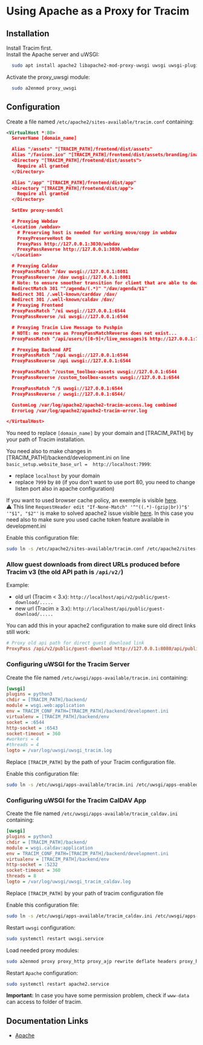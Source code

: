 # Using Apache as a Proxy for Tracim

## Installation

Install Tracim first.  
Install the Apache server and uWSGI:

```bash
  sudo apt install apache2 libapache2-mod-proxy-uwsgi uwsgi uwsgi-plugin-python3
```

Activate the proxy_uwsgi module:

```bash
  sudo a2enmod proxy_uwsgi
```

## Configuration

Create a file named `/etc/apache2/sites-available/tracim.conf` containing:

```xml
<VirtualHost *:80>
  ServerName [domain_name]

  Alias "/assets" "[TRACIM_PATH]/frontend/dist/assets"
  Alias "/favicon.ico" "[TRACIM_PATH]/frontend/dist/assets/branding/images/favicon/favicon.ico"
  <Directory "[TRACIM_PATH]/frontend/dist/assets">
    Require all granted
  </Directory>

  Alias "/app" "[TRACIM_PATH]/frontend/dist/app"
  <Directory "[TRACIM_PATH]/frontend/dist/app">
    Require all granted
  </Directory>

  SetEnv proxy-sendcl

  # Proxying Webdav
  <Location /webdav>
    # Preserving host is needed for working move/copy in webdav
    ProxyPreserveHost On
    ProxyPass http://127.0.0.1:3030/webdav
    ProxyPassReverse http://127.0.0.1:3030/webdav
  </Location>

  # Proxying Caldav
  ProxyPassMatch ^/dav uwsgi://127.0.0.1:8081
  ProxyPassReverse /dav uwsgi://127.0.0.1:8081
  # Note: to ensure smoother transition for client that are able to deal with redirection
  RedirectMatch 301 "^/agenda/(.*)" "/dav/agenda/$1"
  Redirect 301 /.well-known/carddav /dav/
  Redirect 301 /.well-known/caldav /dav/
  # Proxying Frontend
  ProxyPassMatch ^/ui uwsgi://127.0.0.1:6544
  ProxyPassReverse /ui uwsgi://127.0.0.1:6544

  # Proxying Tracim Live Message to Pushpin
  # NOTE: no reverse as ProxyPassMatchReverse does not exist...
  ProxyPassMatch ^/api/users/([0-9]+/live_messages)$ http://127.0.0.1:7999/api/users/$1

  # Proxying Backend API
  ProxyPassMatch ^/api uwsgi://127.0.0.1:6544
  ProxyPassReverse /api uwsgi://127.0.0.1:6544

  ProxyPassMatch ^/custom_toolbox-assets uwsgi://127.0.0.1:6544
  ProxyPassReverse /custom_toolbox-assets uwsgi://127.0.0.1:6544

  ProxyPassMatch ^/$ uwsgi://127.0.0.1:6544
  ProxyPassReverse / uwsgi://127.0.0.1:6544/

  CustomLog /var/log/apache2/apache2-tracim-access.log combined
  ErrorLog /var/log/apache2/apache2-tracim-error.log

</VirtualHost>
```

You need to replace `[domain_name]` by your domain and [TRACIM_PATH] by your path of Tracim installation.

You need also to make changes in [TRACIM_PATH]/backend/development.ini on line `basic_setup.website_base_url =  http://localhost:7999`:

- replace `localhost` by your domain
- replace `7999` by `80` (if you don't want to use port 80, you need to change listen port also in apache configuration)

If you want to used browser cache policy, an exemple is visible [here](https://github.com/tracim/tracim/blob/develop/tools_docker/Debian_Uwsgi/apache2.conf.sample).  
⚠️ This line `RequestHeader edit "If-None-Match" '^"((.*)-(gzip|br))"$' '"$1", "$2"'` is make to solved apache2 issue visible [here](https://bz.apache.org/bugzilla/show_bug.cgi?id=45023#c26).
In this case you need also to make sure you used cache token feature available in development.ini

Enable this configuration file:

```bash
sudo ln -s /etc/apache2/sites-available/tracim.conf /etc/apache2/sites-enabled/tracim.conf
```

### Allow guest downloads from direct URLs produced before Tracim v3 (the old API path is `/api/v2/`)

Example:

- old url (Tracim < 3.x): `http://localhost/api/v2/public/guest-download/.....`
- new url (Tracim ≥ 3.x): `http://localhost/api/public/guest-download/.....`

You can add this in your apache2 configuration to make sure old direct links still work:

```conf
# Proxy old api path for direct guest download link
ProxyPass /api/v2/public/guest-download http://127.0.0.1:8080/api/public/guest-download
```

### Configuring uWSGI for the Tracim Server

Create the file named `/etc/uwsgi/apps-available/tracim.ini` containing:

```ini
[uwsgi]
plugins = python3
chdir = [TRACIM_PATH]/backend/
module = wsgi.web:application
env = TRACIM_CONF_PATH=[TRACIM_PATH]/backend/development.ini
virtualenv = [TRACIM_PATH]/backend/env
socket = :6544
http-socket = :6543
socket-timeout = 360
#workers = 4
#threads = 4
logto = /var/log/uwsgi/uwsgi_tracim.log
```

Replace `[TRACIM_PATH]` by the path of your Tracim configuration file.

Enable this configuration file:

```bash
sudo ln -s /etc/uwsgi/apps-available/tracim.ini /etc/uwsgi/apps-enabled/tracim.ini
```

### Configuring uWSGI for the Tracim CalDAV App

Create the file named `/etc/uwsgi/apps-available/tracim_caldav.ini` containing:

```ini
[uwsgi]
plugins = python3
chdir = [TRACIM_PATH]/backend/
module = wsgi.caldav:application
env = TRACIM_CONF_PATH=[TRACIM_PATH]/backend/development.ini
virtualenv = [TRACIM_PATH]/backend/env
http-socket = :5232
socket-timeout = 360
threads = 8
logto = /var/log/uwsgi/uwsgi_tracim_caldav.log
```

Replace `[TRACIM_PATH]` by your path of tracim configuration file

Enable this configuration file:

```bash
sudo ln -s /etc/uwsgi/apps-available/tracim_caldav.ini /etc/uwsgi/apps-enabled/tracim_caldav.ini
```

Restart `uwsgi` configuration:

```bash
sudo systemctl restart uwsgi.service
```

Load needed proxy modules:

```bash
sudo a2enmod proxy proxy_http proxy_ajp rewrite deflate headers proxy_html dav_fs dav
```

Restart `Apache` configuration:

```bash
sudo systemctl restart apache2.service
```

__Important:__ In case you have some permission problem, check if `www-data` can access to folder of tracim.

## Documentation Links

- [Apache](https://httpd.apache.org/docs/2.4/)
